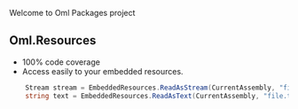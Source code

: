 Welcome to Oml Packages project

## Oml.Resources
- 100% code coverage
- Access easily to your embedded resources.

```csharp
	Stream stream = EmbeddedResources.ReadAsStream(CurrentAssembly, "file.zip");
	string text = EmbeddedResources.ReadAsText(CurrentAssembly, "file.txt");
````
